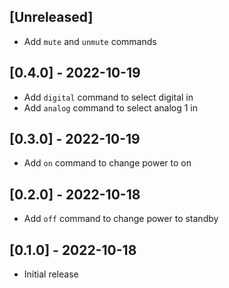 ## [Unreleased]

- Add `mute` and `unmute` commands

## [0.4.0] - 2022-10-19

- Add `digital` command to select digital in
- Add `analog` command to select analog 1 in

## [0.3.0] - 2022-10-19

- Add `on` command to change power to on

## [0.2.0] - 2022-10-18

- Add `off` command to change power to standby

## [0.1.0] - 2022-10-18

- Initial release
